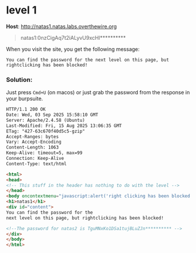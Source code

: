 # level 1

**Host**: http://natas1.natas.labs.overthewire.org
>natas1:0nzCigAq7t2iALyvU9xcHl**********

When you visit the site, you get the following message:

```
You can find the password for the next level on this page, but rightclicking has been blocked! 
```

### Solution:

Just press `Cmd+U` (on macos) or just grab the password from the response in your burpsuite.

```html
HTTP/1.1 200 OK
Date: Wed, 03 Sep 2025 15:58:10 GMT
Server: Apache/2.4.58 (Ubuntu)
Last-Modified: Fri, 15 Aug 2025 13:06:35 GMT
ETag: "427-63c670f40d5c5-gzip"
Accept-Ranges: bytes
Vary: Accept-Encoding
Content-Length: 1063
Keep-Alive: timeout=5, max=99
Connection: Keep-Alive
Content-Type: text/html

<html>
<head>
<!-- This stuff in the header has nothing to do with the level -->
</head>
<body oncontextmenu="javascript:alert('right clicking has been blocked!');return false;">
<h1>natas1</h1>
<div id="content">
You can find the password for the
next level on this page, but rightclicking has been blocked!

<!--The password for natas2 is TguMNxKo1DSa1tujBLuZJn********** -->
</div>
</body>
</html>
```